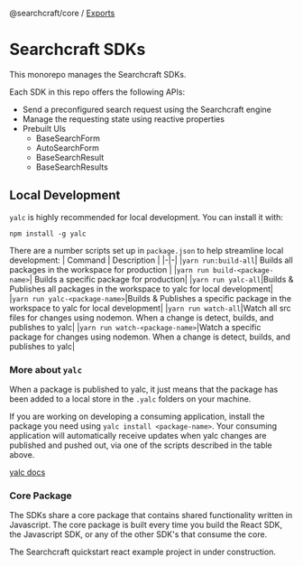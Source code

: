@searchcraft/core / [Exports](modules.md)

# Searchcraft SDKs

This monorepo manages the Searchcraft SDKs.

Each SDK in this repo offers the following APIs:
- Send a preconfigured search request using the Searchcraft engine
- Manage the requesting state using reactive properties
- Prebuilt UIs
    * BaseSearchForm
    * AutoSearchForm
    * BaseSearchResult
    * BaseSearchResults

## Local Development

`yalc` is highly recommended for local development. You can install it with:
```
npm install -g yalc
```

There are a number scripts set up in `package.json` to help streamline local development:
| Command | Description |
|-|-|
|`yarn run:build-all`| Builds all packages in the workspace for production |
|`yarn run build-<package-name>`| Builds a specific  package for production|
|`yarn run yalc-all`|Builds & Publishes all packages in the workspace to yalc for local development|
|`yarn run yalc-<package-name>`|Builds & Publishes a specific package in the workspace to yalc for local development|
|`yarn run watch-all`|Watch all src files for changes using nodemon. When a change is detect, builds, and publishes to yalc|
|`yarn run watch-<package-name>`|Watch a specific package for changes using nodemon. When a change is detect, builds, and publishes to yalc|

### More about `yalc`
When a package is published to yalc, it just means that the package has been added to a local store in the `.yalc` folders on your machine.

If you are working on developing a consuming application, install the package you need using `yalc install <package-name>`. Your consuming application will automatically receive updates when yalc changes are published and pushed out, via one of the scripts described in the table above.

[yalc docs](https://github.com/wclr/yalc)

### Core Package
The SDKs share a core package that contains shared functionality written in Javascript. The core package is built every time you build the React SDK, the Javascript SDK, or any of the other SDK's that consume the core.

The Searchcraft quickstart react example project in under construction.
